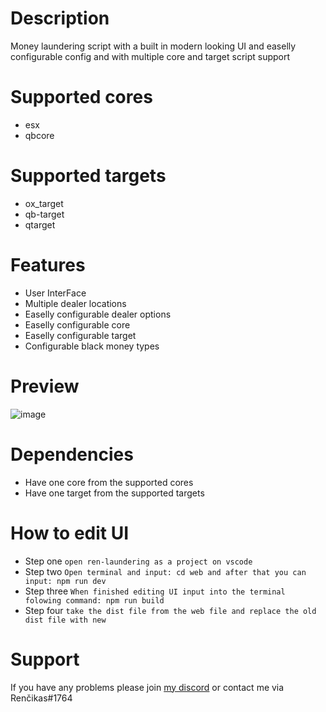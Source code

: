 

# Description
Money laundering script with a built in modern looking UI and easelly configurable config and with multiple core and target script support

# Supported cores
- esx 
- qbcore 

# Supported targets
- ox_target
- qb-target
- qtarget

# Features

- User InterFace
- Multiple dealer locations
- Easelly configurable dealer options
- Easelly configurable core
- Easelly configurable target
- Configurable black money types 

# Preview
![image](https://user-images.githubusercontent.com/85559163/209472873-939c487c-47dd-497d-8dd7-305e8bb82487.png)

# Dependencies

- Have one core from the supported cores
- Have one target from the supported targets

# How to edit UI
- Step one
 ```open ren-laundering as a project on vscode```
- Step two
```Open terminal and input: cd web and after that you can input: npm run dev```
- Step three
```When finished editing UI input into the terminal folowing command: npm run build```
- Step four
```take the dist file from the web file and replace the old dist file with new```

# Support 
If you have any problems please join [my discord](https://discord.gg/7PqhkuuY6V) or contact me via Renčikas#1764
